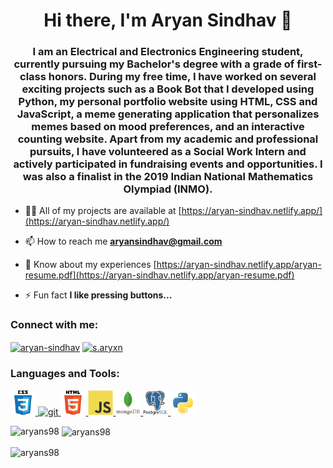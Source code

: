 <h1 align="center">Hi there, I'm Aryan Sindhav 👋</h1>
<h3 align="center">I am an Electrical and Electronics Engineering student, currently pursuing my Bachelor's degree with a grade of first-class honors. During my free time, I have worked on several exciting projects such as a Book Bot that I developed using Python, my personal portfolio website using HTML, CSS and JavaScript, a meme generating application that personalizes memes based on mood preferences, and an interactive counting website. Apart from my academic and professional pursuits, I have volunteered as a Social Work Intern and actively participated in fundraising events and opportunities. I was also a finalist in the 2019 Indian National Mathematics Olympiad (INMO).</h3>

- 👨‍💻 All of my projects are available at [https://aryan-sindhav.netlify.app/](https://aryan-sindhav.netlify.app/)

- 📫 How to reach me **aryansindhav@gmail.com**

- 📄 Know about my experiences [https://aryan-sindhav.netlify.app/aryan-resume.pdf](https://aryan-sindhav.netlify.app/aryan-resume.pdf)

- ⚡ Fun fact **I like pressing buttons...**

<h3 align="left">Connect with me:</h3>
<p align="left">
<a href="https://linkedin.com/in/aryan-sindhav" target="blank"><img align="center" src="https://raw.githubusercontent.com/rahuldkjain/github-profile-readme-generator/master/src/images/icons/Social/linked-in-alt.svg" alt="aryan-sindhav" height="30" width="40" /></a>
<a href="https://instagram.com/s.aryxn" target="blank"><img align="center" src="https://raw.githubusercontent.com/rahuldkjain/github-profile-readme-generator/master/src/images/icons/Social/instagram.svg" alt="s.aryxn" height="30" width="40" /></a>
</p>

<h3 align="left">Languages and Tools:</h3>
<p align="left"> <a href="https://www.w3schools.com/css/" target="_blank" rel="noreferrer"> <img src="https://raw.githubusercontent.com/devicons/devicon/master/icons/css3/css3-original-wordmark.svg" alt="css3" width="40" height="40"/> </a> <a href="https://git-scm.com/" target="_blank" rel="noreferrer"> <img src="https://www.vectorlogo.zone/logos/git-scm/git-scm-icon.svg" alt="git" width="40" height="40"/> </a> <a href="https://www.w3.org/html/" target="_blank" rel="noreferrer"> <img src="https://raw.githubusercontent.com/devicons/devicon/master/icons/html5/html5-original-wordmark.svg" alt="html5" width="40" height="40"/> </a> <a href="https://developer.mozilla.org/en-US/docs/Web/JavaScript" target="_blank" rel="noreferrer"> <img src="https://raw.githubusercontent.com/devicons/devicon/master/icons/javascript/javascript-original.svg" alt="javascript" width="40" height="40"/> </a> <a href="https://www.mongodb.com/" target="_blank" rel="noreferrer"> <img src="https://raw.githubusercontent.com/devicons/devicon/master/icons/mongodb/mongodb-original-wordmark.svg" alt="mongodb" width="40" height="40"/> </a> <a href="https://www.postgresql.org" target="_blank" rel="noreferrer"> <img src="https://raw.githubusercontent.com/devicons/devicon/master/icons/postgresql/postgresql-original-wordmark.svg" alt="postgresql" width="40" height="40"/> </a> <a href="https://www.python.org" target="_blank" rel="noreferrer"> <img src="https://raw.githubusercontent.com/devicons/devicon/master/icons/python/python-original.svg" alt="python" width="40" height="40"/> </a> </p>

<p><img align="left" src="https://github-readme-stats.vercel.app/api/top-langs?username=aryans98&show_icons=true&locale=en&layout=compact" alt="aryans98" /></p>

<p>&nbsp;<img align="center" src="https://github-readme-stats.vercel.app/api?username=aryans98&show_icons=true&locale=en" alt="aryans98" /></p>

<p><img align="center" src="https://github-readme-streak-stats.herokuapp.com/?user=aryans98&" alt="aryans98" /></p>
